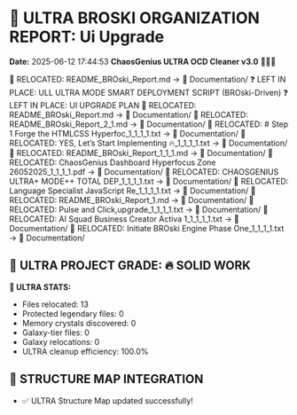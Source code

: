 # 🌌 ULTRA BROSKI ORGANIZATION REPORT: Ui Upgrade
**Date:** 2025-06-12 17:44:53
**ChaosGenius ULTRA OCD Cleaner v3.0** 🧠💜🌌

📁 RELOCATED: README_BROski_Report.md → 📝 Documentation/
❓ LEFT IN PLACE: ULL ULTRA MODE SMART DEPLOYMENT SCRIPT (BROski-Driven)
❓ LEFT IN PLACE: UI UPGRADE PLAN
📁 RELOCATED: README_BROski_Report.md → 📝 Documentation/
📁 RELOCATED: README_BROski_Report_2_1.md → 📝 Documentation/
📁 RELOCATED: # Step 1 Forge the HTMLCSS Hyperfoc_1_1_1_1.txt → 📝 Documentation/
📁 RELOCATED: YES, Let’s Start Implementing 🔥_1_1_1_1.txt → 📝 Documentation/
📁 RELOCATED: README_BROski_Report_1_1_1.md → 📝 Documentation/
📁 RELOCATED: ChaosGenius Dashboard Hyperfocus Zone 26052025_1_1_1_1.pdf → 📝 Documentation/
📁 RELOCATED: CHAOSGENIUS ULTRA+ MODE++ TOTAL DEP_1_1_1_1.txt → 📝 Documentation/
📁 RELOCATED: Language  Specialist JavaScript  Re_1_1_1_1.txt → 📝 Documentation/
📁 RELOCATED: README_BROski_Report_1.md → 📝 Documentation/
📁 RELOCATED: Pulse and Click,upgrade_1_1_1_1.txt → 📝 Documentation/
📁 RELOCATED: AI Squad Business Creator Activa 1_1_1_1_1.txt → 📝 Documentation/
📁 RELOCATED: Initiate BROski Engine Phase One_1_1_1_1.txt → 📝 Documentation/

## 🌌 ULTRA PROJECT GRADE: 🔥 SOLID WORK
**🧠 ULTRA STATS:**
- Files relocated: 13
- Protected legendary files: 0
- Memory crystals discovered: 0
- Galaxy-tier files: 0
- Galaxy relocations: 0
- ULTRA cleanup efficiency: 100.0%

## 🔄 STRUCTURE MAP INTEGRATION
- ✅ ULTRA Structure Map updated successfully!